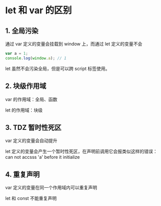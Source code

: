 # let 和 var 的区别

## 1. 全局污染

通过 var 定义的变量会挂载到 window 上，而通过 let 定义的变量不会

```js
var a = 1;
console.log(window.a); // 1
```

let 虽然不会污染全局，但是可以跨 script 标签使用。

## 2. 块级作用域

var 的作用域：全局、函数

let 的作用域：块级

## 3. TDZ 暂时性死区

var 定义的变量会自动提升

let 定义的变量会产生一个暂时性死区，在声明前调用它会报类似这样的错误：can not accsss 'a' before it initialize

## 4. 重复声明

var 定义的变量在同一个作用域内可以重复声明

let 和 const 不能重复声明
